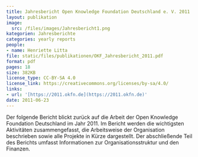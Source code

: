```yaml
---
title: Jahresbericht Open Knowledge Foundation Deutschland e. V. 2011
layout: publikation
image:
  src: /files/images/Jahresbericht1.png
kategorien: Jahresberichte
categories: yearly reports
people:
- name: Henriette Litta
file: static/files/publikationen/OKF_Jahresbericht_2011.pdf
format: pdf
pages: 18
size: 382KB
license_type: CC-BY-SA 4.0
license_link: https://creativecommons.org/licenses/by-sa/4.0/
links:
- url: '[https://2011.okfn.de](https://2011.okfn.de)'
date: 2011-06-23
---
```


Der folgende Bericht blickt zurück auf die Arbeit der Open Knowledge Foundation Deutschland im Jahr 2011. Im Bericht werden die wichtigsten Aktivitäten zusammengefasst, die Arbeitsweise der Organisation beschrieben sowie alle Projekte in Kürze dargestellt. Der abschließende Teil des Berichts umfasst Informationen zur Organisationsstruktur und den Finanzen.
